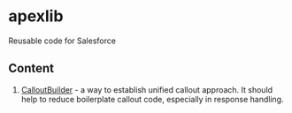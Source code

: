 # apexlib

Reusable code for Salesforce

## Content

1. [CalloutBuilder](force-app/main/calloutBuilder/README.md) - a way to establish unified callout approach. It should help to reduce boilerplate callout code, especially in response handling.
